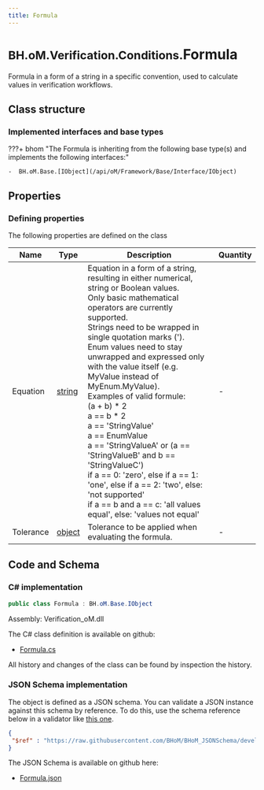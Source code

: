 ```yaml
---
title: Formula
---
```


# <small>BH.oM.Verification.Conditions.</small>**Formula**

Formula in a form of a string in a specific convention, used to calculate values in verification workflows.

## Class structure

### Implemented interfaces and base types

???+ bhom "The Formula is inheriting from the following base type(s) and implements the following interfaces:"

    -  BH.oM.Base.[IObject](/api/oM/Framework/Base/Interface/IObject)


## Properties



### Defining properties

The following properties are defined on the class

| Name             | Type             | Description      | Quantity         |
|------------------|------------------|------------------|------------------|
| Equation | [string](https://learn.microsoft.com/en-us/dotnet/api/System.String?view=netstandard-2.0) | Equation in a form of a string, resulting in either numerical, string or Boolean values.<br>Only basic mathematical operators are currently supported.<br>Strings need to be wrapped in single quotation marks (').<br>Enum values need to stay unwrapped and expressed only with the value itself (e.g. MyValue instead of MyEnum.MyValue).<br>Examples of valid formule:<br>(a + b) * 2<br>a == b * 2<br>a == 'StringValue'<br>a == EnumValue<br>a == 'StringValueA' or (a == 'StringValueB' and b == 'StringValueC')<br>if a == 0: 'zero', else if a == 1: 'one', else if a == 2: 'two', else: 'not supported'<br>if a == b and a == c: 'all values equal', else: 'values not equal' | - |
| Tolerance | [object](https://learn.microsoft.com/en-us/dotnet/api/System.Object?view=netstandard-2.0) | Tolerance to be applied when evaluating the formula. | - |


## Code and Schema

### C# implementation

``` C# title="C#"
public class Formula : BH.oM.Base.IObject
```

Assembly: Verification_oM.dll

The C# class definition is available on github:

- [Formula.cs](https://github.com/BHoM/BHoM/blob/develop/Verification_oM/Conditions\Formula.cs)

All history and changes of the class can be found by inspection the history.
### JSON Schema implementation

The object is defined as a JSON schema. You can validate a JSON instance against this schema by reference. To do this, use the schema reference below in a validator like [this one](https://www.jsonschemavalidator.net/).

``` json title="JSON Schema"
{
 "$ref" : "https://raw.githubusercontent.com/BHoM/BHoM_JSONSchema/develop/Verification_oM/Conditions/Formula.json"
}
```

The JSON Schema is available on github here:

- [Formula.json](https://github.com/BHoM/BHoM_JSONSchema/blob/develop/Verification_oM/Conditions/Formula.json)
